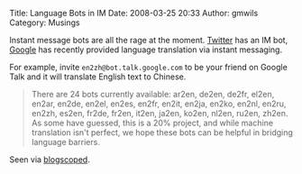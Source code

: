 Title: Language Bots in IM
Date: 2008-03-25 20:33
Author: gmwils
Category: Musings

Instant message bots are all the rage at the moment. [Twitter][] has an
IM bot, [Google][] has recently provided language translation via
instant messaging.

For example, invite `en2zh@bot.talk.google.com` to be your friend on
Google Talk and it will translate English text to Chinese.

> There are 24 bots currently available: ar2en, de2en, de2fr, el2en,
> en2ar, en2de, en2el, en2es, en2fr, en2it, en2ja, en2ko, en2nl, en2ru,
> en2zh, es2en, fr2de, fr2en, it2en, ja2en, ko2en, nl2en, ru2en, zh2en.
> As some have guessed, this is a 20% project, and while machine
> translation isn't perfect, we hope these bots can be helpful in
> bridging language barriers.

Seen via [blogscoped][].

  [Twitter]: http://help.twitter.com/index.php?pg=kb.page&id=28
  [Google]: http://googletalk.blogspot.com/2007/12/merry-christmas-god-jul-and.html
  [blogscoped]: http://blogoscoped.com/archive/2007-12-19-n41.html
